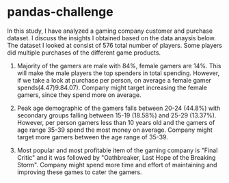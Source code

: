 # pandas-challenge
In this study, I have analyzed a gaming company customer and purchase dataset.  I discuss the insights I obtained based on the data
anaysis below.
The dataset I looked at consist of 576 total number of players.  Some players did multiple purchases of the different game products.

1) Majority of the gamers are male with 84%, female gamers are 14%. This will make the male players the top spenders in total spending.
However, if we take a look at purchase per person, on average a female gamer spends($4.47) 9.8% more than a male gamer($4.07). 
Company might target increasing the female gamers, since they spend more on average.

2) Peak age demographic of the gamers falls between 20-24 (44.8%) with secondary groups falling between 15-19 (18.58%) and 25-29 (13.37%).
However, per person gamers less than 10 years old and the gamers of age range 35-39 spend the most money on average.  Company might target 
more gamers between the age range of 35-39. 

3) Most popular and most profitable item of the gaming company is "Final Critic" and it was followed by "Oathbreaker, Last Hope of the
Breaking Storm".  Company might spend more time and effort of maintaining and improving these games to cater the gamers. 
